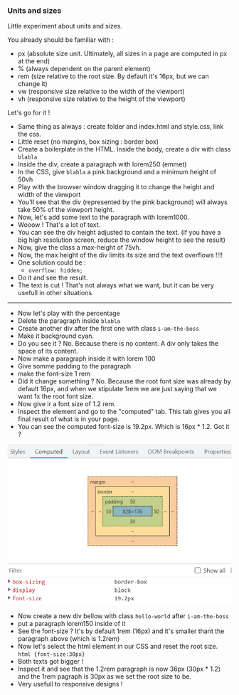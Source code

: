 ### Units and sizes

Little experiment about units and sizes.

You already should be familiar with :

- px (absolute size unit. Ultimately, all sizes in a page are computed in px at the end)
- % (always dependent on the parent element)
- rem (size relative to the root size. By default it's 16px, but we can change it)
- vw (responsive size relative to the width of the viewport)
- vh (responsive size relative to the height of the viewport)

Let's go for it !

- Same thing as always : create folder and index.html and style.css, link the css.
- Little reset (no margins, box sizing : border box)
- Create a boilerplate in the HTML. Inside the body, create a div with class `blabla`
- Inside the div, create a paragraph with lorem250 (emmet)
- In the CSS, give `blabla` a pink background and a minimum height of 50vh
- Play with the browser window dragging it to change the height and width of the viewport
- You'll see that the div (represented by the pink background) will always take 50% of the viewport height.
- Now, let's add some text to the paragraph with lorem1000.
- Wooow ! That's a lot of text.
- You can see the div height adjusted to contain the text. (if you have a big high resolution screen, reduce the window height to see the result)
- Now, give the class a max-height of 75vh.
- Now, the max height of the div limits its size and the text overflows !!!!
- One solution could be :
  - `overflow: hidden;`
- Do it and see the result.
- The text is cut ! That's not always what we want, but it can be very usefull in other situations.

---

- Now let's play with the percentage
- Delete the paragraph inside `blabla`
- Create another div after the first one with class `i-am-the-boss`
- Make it background cyan.
- Do you see it ? No. Because there is no content. A div only takes the space of its content.
- Now make a paragraph inside it with lorem 100
- Give somme padding to the paragraph
- make the font-size 1 rem
- Did it change something ? No. Because the root font size was already by default 16px, and when we stipulate 1rem we are just saying that we want 1x the root font size.
- Now give ir a font size of 1.2 rem.
- Inspect the element and go to the "computed" tab. This tab gives you all final result of what is in your page.
- You can see the computed font-size is 19.2px. Which is 16px \* 1.2. Got it ?

![Alt text](./assets/image-1.png)

- Now create a new div bellow with class `hello-world` after `i-am-the-boss`
- put a paragraph lorem150 inside of it
- See the font-size ? It's by default 1rem (16px) and it's smaller thant the paragraph above (which is 1.2rem)
- Now let's select the html element in our CSS and reset the root size.
  `html {font-size:30px}`
- Both texts got bigger !
- Inspect it and see that the 1.2rem paragraph is now 36px (30px \* 1.2) and the 1rem pagraph is 30px as we set the root size to be.
- Very usefull to responsive designs !
